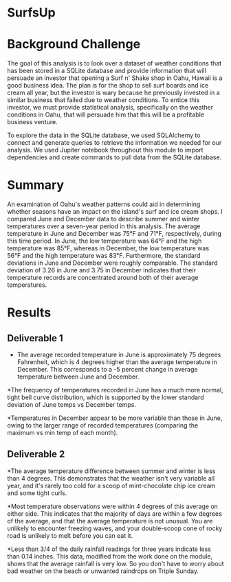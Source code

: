 # SurfsUp

# Background Challenge

The goal of this analysis is to look over a dataset of weather conditions that has been stored in a SQLite database and provide information that will persuade an investor that opening a Surf n' Shake shop in Oahu, Hawaii is a good business idea. The plan is for the shop to sell surf boards and ice cream all year, but the investor is wary because he previously invested in a similar business that failed due to weather conditions. To entice this investor, we must provide statistical analysis, specifically on the weather conditions in Oahu, that will persuade him that this will be a profitable business venture.

To explore the data in the SQLite database, we used SQLAlchemy to connect and generate queries to retrieve the information we needed for our analysis. We used Jupiter notebook throughout this module to import dependencies and create commands to pull data from the SQLite database.

# Summary

An examination of Oahu's weather patterns could aid in determining whether seasons have an impact on the island's surf and ice cream shops. I compared June and December data to describe summer and winter temperatures over a seven-year period in this analysis. The average temperature in June and December was 75°F and 71°F, respectively, during this time period. In June, the low temperature was 64°F and the high temperature was 85°F, whereas in December, the low temperature was 56°F and the high temperature was 83°F. Furthermore, the standard deviations in June and December were roughly comparable. The standard deviation of 3.26 in June and 3.75 in December indicates that their temperature records are concentrated around both of their average temperatures.

# Results
## Deliverable 1

* The average recorded temperature in June is approximately 75 degrees Fahrenheit, which is 4 degrees higher than the average temperature in December.
This corresponds to a -5 percent change in average temperature between June and December.

*The frequency of temperatures recorded in June has a much more normal, tight bell curve distribution, which is supported by the lower standard deviation of June temps vs December temps.

*Temperatures in December appear to be more variable than those in June, owing to the larger range of recorded temperatures (comparing the maximum vs min temp of each month).

## Deliverable 2

*The average temperature difference between summer and winter is less than 4 degrees. This demonstrates that the weather isn't very variable all year, and it's rarely too cold for a scoop of mint-chocolate chip ice cream and some tight curls.

*Most temperature observations were within 4 degrees of this average on either side. This indicates that the majority of days are within a few degrees of the average, and that the average temperature is not unusual. You are unlikely to encounter freezing waves, and your double-scoop cone of rocky road is unlikely to melt before you can eat it.

*Less than 3/4 of the daily rainfall readings for three years indicate less than 0.14 inches. This data, modified from the work done on the module, shows that the average rainfall is very low. So you don't have to worry about bad weather on the beach or  unwanted raindrops on Triple Sunday.
